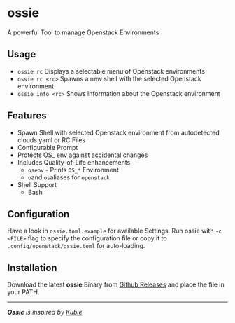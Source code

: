 # ossie

A powerful Tool to manage Openstack Environments

## Usage

* `ossie rc` Displays a selectable menu of Openstack environments
* `ossie rc <rc>` Spawns a new shell with the selected  Openstack environment
* `ossie info <rc>` Shows information about the Openstack environment

## Features

* Spawn Shell with selected Openstack environment from autodetected clouds.yaml or RC Files
* Configurable Prompt
* Protects OS_ env against accidental changes
* Includes Quality-of-Life enhancements
    * `osenv` - Prints `OS_*` Environment
    * `o`and `os`aliases for `openstack`
* Shell Support
    * Bash

## Configuration

Have a look in `ossie.toml.example` for available Settings. Run ossie with `-c <FILE>` flag to specify the configuration file or copy it to `.config/openstack/ossie.toml` for auto-loading.

## Installation

Download the latest **ossie** Binary from [Github Releases](https://github.com/j-b-e/ossie/releases) and place the file in your PATH.

---
_**Ossie** is inspired by [Kubie](https://github.com/sbstp/kubie)_

